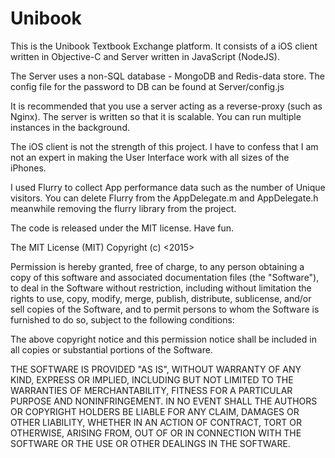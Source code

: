 # Unibook

This is the Unibook Textbook Exchange platform. It consists of a iOS client written in Objective-C and Server written in JavaScript (NodeJS).

The Server uses a non-SQL database - MongoDB and Redis-data store. The config file for the password to DB can be found at Server/config.js

It is recommended that you use a server acting as a reverse-proxy (such as Nginx). The server is written so that it is scalable. You can run multiple instances in the background. 

The iOS client is not the strength of this project. I have to confess that I am not an expert in making the User Interface work with all sizes of the iPhones. 

I used Flurry to collect App performance data such as the number of Unique visitors. You can delete Flurry from the AppDelegate.m and AppDelegate.h meanwhile removing the flurry library from the project.

The code is released under the MIT license. Have fun.

The MIT License (MIT)
Copyright (c) <2015> <Jinhua Wang>

Permission is hereby granted, free of charge, to any person obtaining a copy of this software and associated documentation files (the "Software"), to deal in the Software without restriction, including without limitation the rights to use, copy, modify, merge, publish, distribute, sublicense, and/or sell copies of the Software, and to permit persons to whom the Software is furnished to do so, subject to the following conditions:

The above copyright notice and this permission notice shall be included in all copies or substantial portions of the Software.

THE SOFTWARE IS PROVIDED "AS IS", WITHOUT WARRANTY OF ANY KIND, EXPRESS OR IMPLIED, INCLUDING BUT NOT LIMITED TO THE WARRANTIES OF MERCHANTABILITY, FITNESS FOR A PARTICULAR PURPOSE AND NONINFRINGEMENT. IN NO EVENT SHALL THE AUTHORS OR COPYRIGHT HOLDERS BE LIABLE FOR ANY CLAIM, DAMAGES OR OTHER LIABILITY, WHETHER IN AN ACTION OF CONTRACT, TORT OR OTHERWISE, ARISING FROM, OUT OF OR IN CONNECTION WITH THE SOFTWARE OR THE USE OR OTHER DEALINGS IN THE SOFTWARE.

